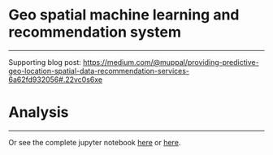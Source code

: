 # Geo spatial machine learning and recommendation system
---

Supporting blog post: https://medium.com/@muppal/providing-predictive-geo-location-spatial-data-recommendation-services-6a62fd932056#.22vc0s6xe

# Analysis
---

Or see the complete jupyter notebook [here]( http://nbviewer.jupyter.org/github/modqhx/geolocation_ml_Analysis/blob/master/Recommendation_Spatial_ML.ipynb) or [here](https://github.com/modqhx/geolocation_ml_Analysis/blob/master/Recommendation_Spatial_ML.ipynb). 

